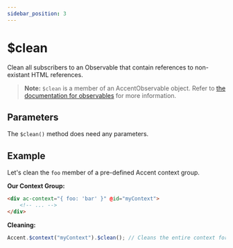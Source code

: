```yaml
---
sidebar_position: 3
---
```


# $clean

Clean all subscribers to an Observable that contain references to non-existant HTML references.

> **Note:** `$clean` is a member of an AccentObservable object. Refer to [the documentation for observables]($observable) for more information.

## Parameters 

The `$clean()` method does need any parameters.

## Example 

Let's clean the `foo` member of a pre-defined Accent context group.

**Our Context Group:**

```html
<div ac-context="{ foo: 'bar' }" @id="myContext">
    <!-- ... -->
</div>
```

**Cleaning:**

```js
Accent.$context("myContext").$clean(); // Cleans the entire context for 'dead' subscriptions
```